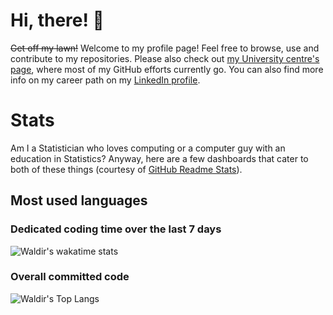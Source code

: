 # Hi, there! :wave:

~~Get off my lawn!~~ Welcome to my profile page! Feel free to browse, use and contribute to my repositories. Please also check out [my University centre's page](https://github.com/ocbe-uio/), where most of my GitHub efforts currently go. You can also find more info on my career path on my [LinkedIn profile](https://www.linkedin.com/in/waldir-leoncio-40899618b/).

# Stats

Am I a Statistician who loves computing or a computer guy with an education in Statistics? Anyway, here are a few dashboards that cater to both of these things (courtesy of [GitHub Readme Stats](https://github.com/anuraghazra/github-readme-stats)).

## Most used languages

### Dedicated coding time over the last 7 days

![Waldir's wakatime stats](https://github-readme-stats.vercel.app/api/wakatime?username=wleoncio&hide_border=true&hide_title=true&v=2&layout=compact&bg_color=ffffff00&text_color=666666&hide=ini,ActionScript%203,GDScript3,GDScript,S)

### Overall committed code

![Waldir's Top Langs](https://github-readme-stats-one-bice.vercel.app/api/top-langs/?username=wleoncio&langs_count=10&layout=compact&hide_title=true&hide_border=true&bg_color=ffffff00&text_color=666666&role=OWNER,ORGANIZATION_MEMBER&exclude_repo=trajpy,bayesynergy,nord-star48w,nord-star24w,no-covid-19,nor-solidarity,elfi,HCV_project,synergysplines,BayesSUR,LocalLowRankLearning,CellMAPtracer,2022_bioinformatics_workshop,MADMMplasso,pyPhenoPop,PhenoPop,Ten-CRAOS,Cancer_simulator,EnrichIntersect,neoletexe_scRNA_analysis,discovering-host-viral-modulators,HN5000,binstrvar&hide=jupyter%20notebook,javascript,c,matlab,perl,vim%20script,html)

<!--
## Lines of code added over the last 1 year

### Per language

[![GitHub Trends SVG](https://api.githubtrends.io/user/svg/wleoncio/langs?time_range=one_year&include_private=True&compact=True)](https://githubtrends.io)

### Per repository

[![GitHub Trends SVG](https://api.githubtrends.io/user/svg/wleoncio/repos?time_range=one_year&include_private=True)](https://githubtrends.io)

-->
